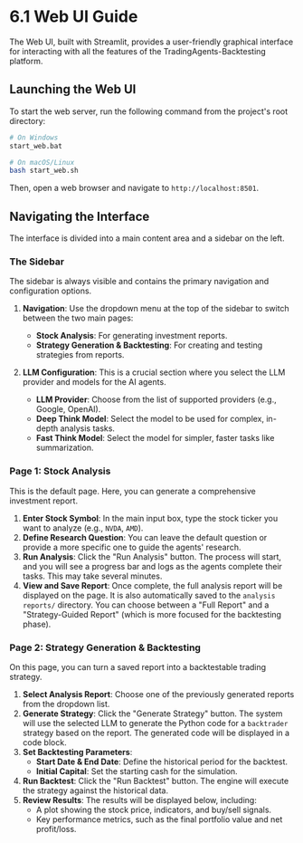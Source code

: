 # 6.1 Web UI Guide

The Web UI, built with Streamlit, provides a user-friendly graphical interface for interacting with all the features of the TradingAgents-Backtesting platform.

## Launching the Web UI

To start the web server, run the following command from the project's root directory:

```bash
# On Windows
start_web.bat

# On macOS/Linux
bash start_web.sh
```

Then, open a web browser and navigate to `http://localhost:8501`.

## Navigating the Interface

The interface is divided into a main content area and a sidebar on the left.

### The Sidebar

The sidebar is always visible and contains the primary navigation and configuration options.

1.  **Navigation**: Use the dropdown menu at the top of the sidebar to switch between the two main pages:
    *   **Stock Analysis**: For generating investment reports.
    *   **Strategy Generation & Backtesting**: For creating and testing strategies from reports.

2.  **LLM Configuration**: This is a crucial section where you select the LLM provider and models for the AI agents.
    *   **LLM Provider**: Choose from the list of supported providers (e.g., Google, OpenAI).
    *   **Deep Think Model**: Select the model to be used for complex, in-depth analysis tasks.
    *   **Fast Think Model**: Select the model for simpler, faster tasks like summarization.

### Page 1: Stock Analysis

This is the default page. Here, you can generate a comprehensive investment report.

1.  **Enter Stock Symbol**: In the main input box, type the stock ticker you want to analyze (e.g., `NVDA`, `AMD`).
2.  **Define Research Question**: You can leave the default question or provide a more specific one to guide the agents' research.
3.  **Run Analysis**: Click the "Run Analysis" button. The process will start, and you will see a progress bar and logs as the agents complete their tasks. This may take several minutes.
4.  **View and Save Report**: Once complete, the full analysis report will be displayed on the page. It is also automatically saved to the `analysis reports/` directory. You can choose between a "Full Report" and a "Strategy-Guided Report" (which is more focused for the backtesting phase).

### Page 2: Strategy Generation & Backtesting

On this page, you can turn a saved report into a backtestable trading strategy.

1.  **Select Analysis Report**: Choose one of the previously generated reports from the dropdown list.
2.  **Generate Strategy**: Click the "Generate Strategy" button. The system will use the selected LLM to generate the Python code for a `backtrader` strategy based on the report. The generated code will be displayed in a code block.
3.  **Set Backtesting Parameters**:
    *   **Start Date & End Date**: Define the historical period for the backtest.
    *   **Initial Capital**: Set the starting cash for the simulation.
4.  **Run Backtest**: Click the "Run Backtest" button. The engine will execute the strategy against the historical data.
5.  **Review Results**: The results will be displayed below, including:
    *   A plot showing the stock price, indicators, and buy/sell signals.
    *   Key performance metrics, such as the final portfolio value and net profit/loss.
